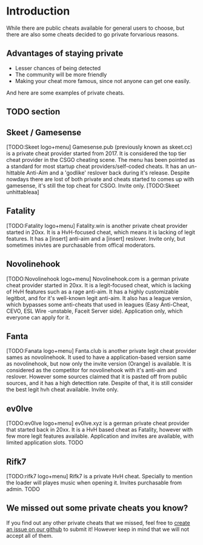 # Introduction

While there are public cheats available for general users to choose, but there are also some cheats decided to go private forvarious reasons.

## Advantages of staying private

* Lesser chances of being detected
* The community will be more friendly
* Making your cheat more famous, since not anyone can get one easily.

And here are some examples of private cheats.

## TODO section

## Skeet / Gamesense

\[TODO:Skeet logo+menu\] Gamesense.pub \(previously known as skeet.cc\) is a private cheat provider started from 2017. It is considered the top tier cheat provider in the CSGO cheating scene. The menu has been pointed as a standard for most startup cheat providers/self-coded cheats. It has an un-hittable Anti-Aim and a 'godlike' reslover back during it's release. Despite nowdays there are lost of both private and cheats started to comes up with gamesense, it's still the top cheat for CSGO. Invite only. \[TODO:Skeet unhittableaa\]

## Fatality

\[TODO:Fatality logo+menu\] Fatality.win is another private cheat provider started in 20xx. It is a HvH-focused cheat, which means it is lacking of legit features. It has a \[insert\] anti-aim and a \[insert\] reslover. Invite only, but sometimes inivtes are purchasable from offical moderators.

## Novolinehook

\[TODO:Novolinehook logo+menu\] Novolinehook.com is a german private cheat provider started in 20xx. It is a legit-focused cheat, which is lacking of HvH features such as a rage anti-aim. It has a highly customizable legitbot, and for it's well-known legit anti-aim. It also has a league version, which bypasses some anti-cheats that used in leagues \(Easy Anti-Cheat, CEVO, ESL Wire -unstable, Faceit Server side\). Application only, which everyone can apply for it.

## Fanta

\[TODO:Fanata logo+menu\] Fanta.club is another private legit cheat provider sames as novolinehook. It used to have a application-based version same as novolinehook, but now only the invite version \(Orange\) is available. It is considered as the competitor for novolinehook with it's anti-aim and reslover. However some sources claimed that it is pasted off from public sources, and it has a high detecttion rate. Despite of that, it is still consider the best legit hvh cheat available. Invite only.

## ev0lve

\[TODO:ev0lve logo+menu\] ev0lve.xyz is a german private cheat provider that started back in 20xx. It is a HvH based cheat as Fatality, however with few more legit features available. Application and invites are available, with limited application slots. TODO

## Rifk7

\[TODO:rifk7 logo+menu\] Rifk7 is a private HvH cheat. Specially to mention the loader will playes music when opening it. Invites purchasable from admin. TODO

## We missed out some private cheats you know?

If you find out any other private cheats that we missed, feel free to [create an issue on our github](https://github.com/csgohacks/master-guide/issues) to submit it! However keep in mind that we will not accept all of them.

